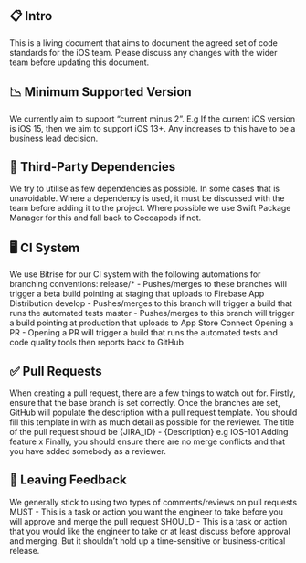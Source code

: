 ## 📋 Intro
This is a living document that aims to document the agreed set of code standards for the iOS team. Please discuss any changes with the wider team before updating this document.
## 📉 Minimum Supported Version
We currently aim to support “current minus 2”.
E.g If the current iOS version is iOS 15, then we aim to support iOS 13+. Any increases to this have to be a business lead decision.
## 🧙 Third-Party Dependencies
We try to utilise as few dependencies as possible. In some cases that is unavoidable. Where a dependency is used, it must be discussed with the team before adding it to the project. Where possible we use Swift Package Manager for this and fall back to Cocoapods if not.
## 🖥 CI System
We use Bitrise for our CI system with the following automations for branching conventions:
release/* - Pushes/merges to these branches will trigger a beta build pointing at staging that uploads to Firebase App Distribution
develop - Pushes/merges to this branch will trigger a build that runs the automated tests
master - Pushes/merges to this branch will trigger a build pointing at production that uploads to App Store Connect
Opening a PR - Opening a PR will trigger a build that runs the automated tests and code quality tools then reports back to GitHub
## ✅ Pull Requests
When creating a pull request, there are a few things to watch out for. Firstly, ensure that the base branch is set correctly.
Once the branches are set, GitHub will populate the description with a pull request template. You should fill this template in with as much detail as possible for the reviewer. 
The title of the pull request should be {JIRA_ID} - {Description} e.g IOS-101 Adding feature x
Finally, you should ensure there are no merge conflicts and that you have added somebody as a reviewer.
## 💬 Leaving Feedback
We generally stick to using two types of comments/reviews on pull requests
MUST - This is a task or action you want the engineer to take before you will approve and merge the pull request
SHOULD - This is a task or action that you would like the engineer to take or at least discuss before approval and merging. But it shouldn’t hold up a time-sensitive or business-critical release.
